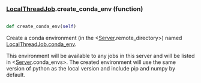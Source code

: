 ### [LocalThreadJob](LocalThreadJob.md).create_conda_env (function)


```py

def create_conda_env(self)

```



Create a conda environment (in the &lt;[Server](Server.md).remote_directory&gt;) named
[LocalThreadJob.conda_env](LocalThreadJob.conda_env.md).

This environment will be available to any jobs in this server and will
be listed in &lt;[Server](Server.md).conda_envs&gt;.  The created environment will
use the same version of python as the local version and include pip
and numpy by default.

